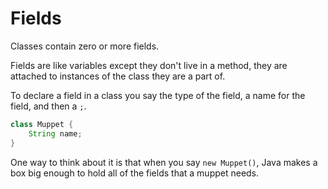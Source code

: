 # Fields

Classes contain zero or more fields.

Fields are like variables except they don't live in a method,
they are attached to instances of the class they are a part of.

To declare a field in a class you say the type of the field, a name for the field,
and then a `;`.

```java
class Muppet {
    String name;
}
```

One way to think about it is that when you say `new Muppet()`, Java makes a box big enough to hold
all of the fields that a muppet needs.
